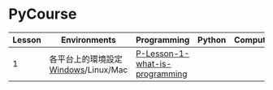 # PyCourse

| Lesson | Environments | Programming | Python | Computer | Note |
|---|---|---|---|---|---|
| 1 | 各平台上的環境設定[Windows](Environments/windows.md)/Linux/Mac | [P-Lesson-1-what-is-programming](Programming/P-Lesson-1-what-is-programming.ipynb) | | | |
